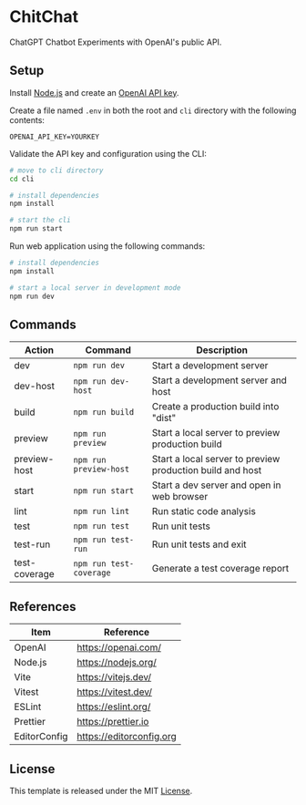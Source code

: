 # ChitChat

ChatGPT Chatbot Experiments with OpenAI's public API.

## Setup

Install [Node.js](https://nodejs.org/en/download/) and create an [OpenAI API key](https://platform.openai.com/account/api-keys).

Create a file named `.env` in both the root and `cli` directory with the following contents:

```
OPENAI_API_KEY=YOURKEY
```

Validate the API key and configuration using the CLI:

```bash
# move to cli directory
cd cli

# install dependencies
npm install

# start the cli
npm run start
```

Run web application using the following commands:

```bash
# install dependencies
npm install

# start a local server in development mode
npm run dev
```

## Commands

| Action        | Command                 | Description                                               |
| ------------- | ----------------------- | --------------------------------------------------------- |
| dev           | `npm run dev`           | Start a development server                                |
| dev-host      | `npm run dev-host`      | Start a development server and host                       |
| build         | `npm run build`         | Create a production build into "dist"                     |
| preview       | `npm run preview`       | Start a local server to preview production build          |
| preview-host  | `npm run preview-host`  | Start a local server to preview production build and host |
| start         | `npm run start`         | Start a dev server and open in web browser                |
| lint          | `npm run lint`          | Run static code analysis                                  |
| test          | `npm run test`          | Run unit tests                                            |
| test-run      | `npm run test-run`      | Run unit tests and exit                                   |
| test-coverage | `npm run test-coverage` | Generate a test coverage report                           |

## References

| Item         | Reference                |
| ------------ | ------------------------ |
| OpenAI       | https://openai.com/      |
| Node.js      | https://nodejs.org/      |
| Vite         | https://vitejs.dev/      |
| Vitest       | https://vitest.dev/      |
| ESLint       | https://eslint.org/      |
| Prettier     | https://prettier.io      |
| EditorConfig | https://editorconfig.org |

## License

This template is released under the MIT [License](LICENSE).
